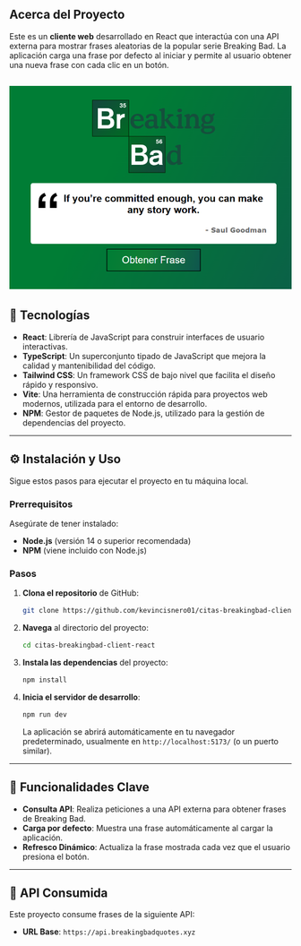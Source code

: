 
## Acerca del Proyecto

Este es un **cliente web** desarrollado en React que interactúa con una API externa para mostrar frases aleatorias de la popular serie Breaking Bad. La aplicación carga una frase por defecto al iniciar y permite al usuario obtener una nueva frase con cada clic en un botón.

![Portada de la aplicación](public/cover.png)
-----

## 🚀 Tecnologías

  * **React**: Librería de JavaScript para construir interfaces de usuario interactivas.
  * **TypeScript**: Un superconjunto tipado de JavaScript que mejora la calidad y mantenibilidad del código.
  * **Tailwind CSS**: Un framework CSS de bajo nivel que facilita el diseño rápido y responsivo.
  * **Vite**: Una herramienta de construcción rápida para proyectos web modernos, utilizada para el entorno de desarrollo.
  * **NPM**: Gestor de paquetes de Node.js, utilizado para la gestión de dependencias del proyecto.

-----

## ⚙️ Instalación y Uso

Sigue estos pasos para ejecutar el proyecto en tu máquina local.

### Prerrequisitos

Asegúrate de tener instalado:

  * **Node.js** (versión 14 o superior recomendada)
  * **NPM** (viene incluido con Node.js)

### Pasos

1.  **Clona el repositorio** de GitHub:
    ```bash
    git clone https://github.com/kevincisnero01/citas-breakingbad-client-react.git
    ```
2.  **Navega** al directorio del proyecto:
    ```bash
    cd citas-breakingbad-client-react
    ```
3.  **Instala las dependencias** del proyecto:
    ```bash
    npm install
    ```
4.  **Inicia el servidor de desarrollo**:
    ```bash
    npm run dev
    ```
    La aplicación se abrirá automáticamente en tu navegador predeterminado, usualmente en `http://localhost:5173/` (o un puerto similar).

-----

## 🎯 Funcionalidades Clave

  * **Consulta API**: Realiza peticiones a una API externa para obtener frases de Breaking Bad.
  * **Carga por defecto**: Muestra una frase automáticamente al cargar la aplicación.
  * **Refresco Dinámico**: Actualiza la frase mostrada cada vez que el usuario presiona el botón.

-----

## 🔗 API Consumida

Este proyecto consume frases de la siguiente API:

  * **URL Base**: `https://api.breakingbadquotes.xyz`

